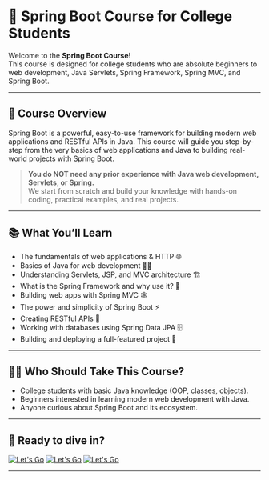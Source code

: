 # 🍃 Spring Boot Course for College Students 

Welcome to the **Spring Boot Course**!  
This course is designed for college students who are absolute beginners to web development, Java Servlets, Spring Framework, Spring MVC, and Spring Boot.

---

## 🎯 Course Overview

Spring Boot is a powerful, easy-to-use framework for building modern web applications and RESTful APIs in Java. This course will guide you step-by-step from the very basics of web applications and Java to building real-world projects with Spring Boot.

> **You do NOT need any prior experience with Java web development, Servlets, or Spring.**  
> We start from scratch and build your knowledge with hands-on coding, practical examples, and real projects.

---

## 📚 What You’ll Learn

- The fundamentals of web applications & HTTP 🌐
- Basics of Java for web development 🧑‍💻
- Understanding Servlets, JSP, and MVC architecture 🏗️
- What is the Spring Framework and why use it? 🌻
- Building web apps with Spring MVC 🕸️
- The power and simplicity of Spring Boot ⚡
- Creating RESTful APIs 🔗
- Working with databases using Spring Data JPA 🗄️
- Building and deploying a full-featured project 🚢

---

## 🧑‍🎓 Who Should Take This Course?

- College students with basic Java knowledge (OOP, classes, objects).
- Beginners interested in learning modern web development with Java.
- Anyone curious about Spring Boot and its ecosystem.

---

## 🚀 Ready to dive in?
[![Let's Go](https://img.shields.io/badge/Let's_Go-🔄-white?style=for-the-badge)](./course-docs/SPRING_BOOT_INTRO.md)
[![Let's Go](https://img.shields.io/badge/Let's_Go-🔄-white?style=for-the-badge&color=white&labelColor=black)](./course-docs/SPRING_BOOT_INTRO.md)
[![Let's Go](https://img.shields.io/badge/Let's_Go-🔄-white?style=for-the-badge&color=blue&labelColor=white)](./course-docs/SPRING_BOOT_INTRO.md)

---